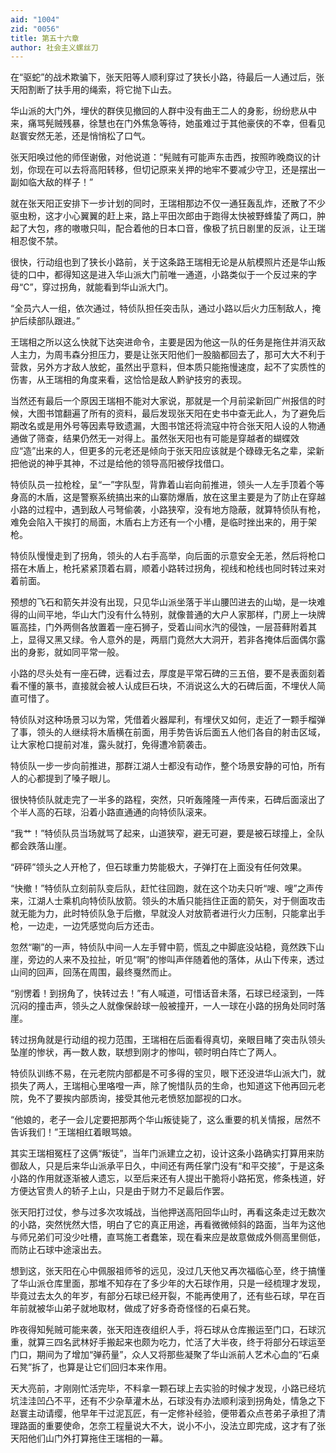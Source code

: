 ```yaml
---
aid: "1004"
zid: "0056"
title: 第五十六章
author: 社会主义螺丝刀
---
```


在“驱蛇”的战术欺骗下，张天阳等人顺利穿过了狭长小路，待最后一人通过后，张天阳割断了扶手用的绳索，将它抛下山去。

华山派的大门外，埋伏的群侠见撤回的人群中没有曲王二人的身影，纷纷悲从中来，痛骂髡贼残暴，徐慧也在门外焦急等待，她虽难过于其他豪侠的不幸，但看见赵寰安然无恙，还是悄悄松了口气。

张天阳唤过他的师侄谢傲，对他说道：“髡贼有可能声东击西，按照昨晚商议的计划，你现在可以去将高阳转移，但切记原来关押的地牢不要减少守卫，还是摆出一副如临大敌的样子！”

就在张天阳正安排下一步计划的同时，王瑞相那边不仅一通狂轰乱炸，还散了不少驱虫粉，这才小心翼翼的赶上来，路上平田次郎由于跑得太快被野蜂蛰了两口，肿起了大包，疼的嗷嗷只叫，配合着他的日本口音，像极了抗日剧里的反派，让王瑞相忍俊不禁。

很快，行动组也到了狭长小路前，关于这条路王瑞相无论是从航模照片还是华山叛徒的口中，都得知这是进入华山派大门前唯一通道，小路类似于一个反过来的字母“C”，穿过拐角，就能看到华山派大门。

“全员六人一组，依次通过，特侦队担任突击队，通过小路以后火力压制敌人，掩护后续部队跟进。”

王瑞相之所以这么快就下达突进命令，主要是因为他这一队的任务是拖住并消灭敌人主力，为周韦森分担压力，要是让张天阳他们一股脑都回去了，那可大大不利于营救，另外方才敌人放蛇，虽然出乎意料，但本质只能拖慢速度，起不了实质性的伤害，从王瑞相的角度来看，这恰恰是敌人黔驴技穷的表现。

当然还有最后一个原因王瑞相不能对大家说，那就是一个月前梁新回广州报信的时候，大图书馆翻遍了所有的资料，最后发现张天阳在史书中查无此人，为了避免后期改名或是用外号等因素导致遗漏，大图书馆还将流寇中符合张天阳人设的人物通通做了筛查，结果仍然无一对得上。虽然张天阳也有可能是穿越者的蝴蝶效应“造”出来的人，但更多的元老还是倾向于张天阳应该就是个碌碌无名之辈，梁新把他说的神乎其神，不过是给他的领导高阳被俘找借口。

特侦队员一拉枪栓，呈“一”字队型，背靠着山岩向前推进，领头一人左手顶着个等身高的木盾，这是警察系统搞出来的山寨防爆盾，放在这里主要是为了防止在穿越小路的过程中，遇到敌人弓弩偷袭，小路狭窄，没有地方隐蔽，就算特侦队有枪，难免会陷入干挨打的局面，木盾右上方还有一个小槽，是临时挫出来的，用于架枪。

特侦队慢慢走到了拐角，领头的人右手高举，向后面的示意安全无恙，然后将枪口搭在木盾上，枪托紧紧顶着右肩，顺着小路转过拐角，视线和枪线也同时转过来对着前面。

预想的飞石和箭矢并没有出现，只见华山派坐落于半山腰凹进去的山坳，是一块难得的山间平地，华山大门没有什么特别，就像普通的大户人家那样，门房上一块牌匾高挂，门外两侧各放置着一座石狮子，受着山间水汽的侵蚀，一层苔藓附着其上，显得又黑又绿。令人意外的是，两扇门竟然大大洞开，若非各掩体后面偶尔露出的身影，就如同平常一般。

小路的尽头处有一座石碑，远看过去，厚度是平常石碑的三五倍，要不是表面刻着看不懂的篆书，直接就会被人认成巨石块，不消说这么大的石碑后面，不埋伏人简直可惜了。

特侦队对这种场景习以为常，凭借着火器犀利，有埋伏又如何，走近了一颗手榴弹了事，领头的人继续将木盾横在前面，用手势告诉后面五人他们各自的射击区域，让大家枪口提前对准，露头就打，免得遭冷箭袭击。

特侦队一步一步向前推进，那群江湖人士都没有动作，整个场景安静的可怕，所有人的心都提到了嗓子眼儿。

很快特侦队就走完了一半多的路程，突然，只听轰隆隆一声传来，石碑后面滚出了个半人高的石球，沿着小路直通通的向特侦队滚来。

“我艹！”特侦队员当场就骂了起来，山道狭窄，避无可避，要是被石球撞上，全队都会跌落山崖。

“砰砰”领头之人开枪了，但石球重力势能极大，子弹打在上面没有任何效果。

“快撤！”特侦队立刻前队变后队，赶忙往回跑，就在这个功夫只听“嗖、嗖”之声传来，江湖人士乘机向特侦队放箭。领头的木盾只能挡住正面的箭矢，对于侧面攻击就无能为力，此时特侦队急于后撤，早就没人对放箭者进行火力压制，只能拿出手枪，一边走，一边凭感觉向后方还击。

忽然“唰”的一声，特侦队中间一人左手臂中箭，慌乱之中脚底没站稳，竟然跌下山崖，旁边的人来不及拉扯，听见“啊”的惨叫声伴随着他的落体，从山下传来，透过山间的回声，回荡在周围，最终戛然而止。

“别愣着！到拐角了，快转过去！”有人喊道，可惜话音未落，石球已经滚到，一阵沉闷的撞击声，领头之人就像保龄球一般被撞开，一人一球在小路的拐角处同时落崖。

转过拐角就是行动组的视力范围，王瑞相在后面看得真切，亲眼目睹了突击队领头坠崖的惨状，再一数人数，联想到刚才的惨叫，顿时明白阵亡了两人。

特侦队训练不易，在元老院内部都是不可多得的宝贝，眼下还没进华山派大门，就损失了两人，王瑞相心里咯噔一声，除了惋惜队员的生命，也知道这下他再回元老院，免不了要挨内部质询，接受其他元老愤怒加鄙视的口水。

“他娘的，老子一会儿定要把那两个华山叛徒毙了，这么重要的机关情报，居然不告诉我们！”王瑞相红着眼骂娘。

其实王瑞相冤枉了这俩“叛徒”，当年门派建立之初，设计这条小路确实打算用来防御敌人，只是后来华山派承平日久，中间还有两任掌门没有“和平交接”，于是这条小路的作用就逐渐被人遗忘，以至后来还有人提出干脆将小路拓宽，修条栈道，好方便达官贵人的轿子上山，只是由于财力不足最后作罢。

张天阳打过仗，参与过多次攻城战，当他押送高阳回华山时，再看这条走过无数次的小路，突然恍然大悟，明白了它的真正用途，再看微微倾斜的路面，当年为这他与师兄弟们可没少吐槽，直骂施工者蠢笨，现在看来应是故意做成外侧高里侧低，而防止石球中途滚出去。

想到这，张天阳在心中佩服祖师爷的远见，没过几天他又再次福临心至，终于搞懂了华山派仓库里面，那堆不知存在了多少年的大石球作用，只是一经梳理才发现，毕竟过去太久的年岁，有部分石球已经开裂，不能再使用了，还有些石球，早在百年前就被华山弟子就地取材，做成了好多奇奇怪怪的石桌石凳。

昨夜得知髡贼可能来袭，张天阳连夜组织人手，将石球从仓库搬运至门口，石球沉重，就算三四名武林好手搬起来也颇为吃力，忙活了大半夜，终于将部分石球运至门口，期间为了增加“弹药量”，众人又将那些凝聚了华山派前人艺术心血的“石桌石凳”拆了，也算是让它们回归本来作用。

天大亮前，才刚刚忙活完毕，不料拿一颗石球上去实验的时候才发现，小路已经坑坑洼洼凹凸不平，还有不少杂草灌木丛，石球没有办法顺利滚到拐角处，情急之下赵寰主动请缨，他早年干过泥瓦匠，有一定修补经验，便带着众点苍弟子承担了清理路面的重要使命，怎奈工程量说大不大，说小不小，没法立即完成，这才有了张天阳他们山门外打算拖住王瑞相的一幕。
